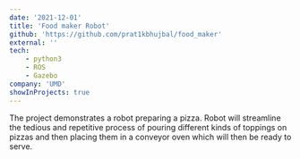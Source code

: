 ```yaml
---
date: '2021-12-01'
title: 'Food maker Robot'
github: 'https://github.com/prat1kbhujbal/food_maker'
external: ''
tech: 
    - python3
    - ROS
    - Gazebo
company: 'UMD'
showInProjects: true
---
```

The project demonstrates a robot preparing a pizza. Robot will streamline the tedious and repetitive process of pouring different kinds of toppings on pizzas and then placing them in a conveyor oven which will then be ready to serve.
